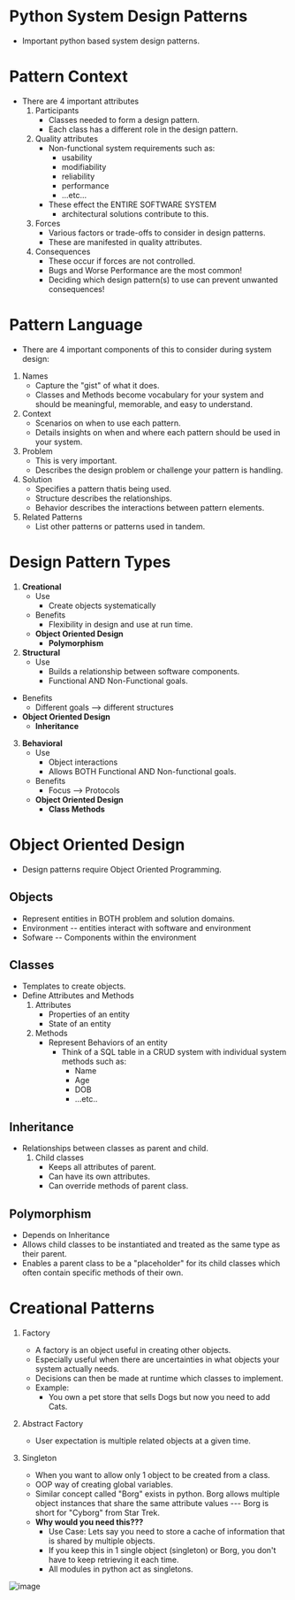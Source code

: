 # Python System Design Patterns
* Important python based system design patterns.


# Pattern Context
* There are 4 important attributes
  1. Participants
     * Classes needed to form a design pattern.
     * Each class has a different role in the design pattern. 
  2. Quality attributes
     * Non-functional system requirements such as:
       * usability
       * modifiability
       * reliability
       * performance
       * ...etc...
     * These effect the ENTIRE SOFTWARE SYSTEM
       * architectural solutions contribute to this.
  3. Forces
     * Various factors or trade-offs to consider in design patterns.
     * These are manifested in quality attributes.
  4. Consequences
     * These occur if forces are not controlled.
     * Bugs and Worse Performance are the most common!
     * Deciding which design pattern(s) to use can prevent unwanted consequences!
    
# Pattern Language
* There are 4 important components of this to consider during system design:
1. Names
   * Capture the "gist" of what it does.
   * Classes and Methods become vocabulary for your system and should be meaningful, memorable, and easy to understand. 
2. Context
   * Scenarios on when to use each pattern.
   * Details insights on when and where each pattern should be used in your system. 
3. Problem
   * This is very important.
   * Describes the design problem or challenge your pattern is handling. 
4. Solution
   * Specifies a pattern thatis being used.
   * Structure describes the relationships.
   * Behavior describes the interactions between pattern elements. 
5. Related Patterns
   * List other patterns or patterns used in tandem.

# Design Pattern Types
1. **Creational**
   * Use
     * Create objects systematically
   * Benefits
     * Flexibility in design and use at run time.
   * **Object Oriented Design**
     * **Polymorphism**
2. **Structural**
   * Use
     * Builds a relationship between software components.
     * Functional AND Non-Functional goals.
  * Benefits
    * Different goals --> different structures
  * **Object Oriented Design**
    * **Inheritance**
3. **Behavioral**
   * Use
     * Object interactions
     * Allows BOTH Functional AND Non-functional goals.
   * Benefits
     * Focus --> Protocols
   * **Object Oriented Design**
     * **Class Methods**
    

# Object Oriented Design
* Design patterns require Object Oriented Programming.

## Objects
* Represent entities in BOTH problem and solution domains.
* Environment -- entities interact with software and environment
* Sofware -- Components within the environment

## Classes
* Templates to create objects.
* Define Attributes and Methods
  1. Attributes
     * Properties of an entity
     * State of an entity
  2. Methods
     * Represent Behaviors of an entity
       * Think of a SQL table in a CRUD system with individual system methods such as:
         * Name
         * Age
         * DOB
         * ...etc..
        
## Inheritance
* Relationships between classes as parent and child.
  1. Child classes
     * Keeps all attributes of parent.
     * Can have its own attributes.
     * Can override methods of parent class.
    
## Polymorphism
* Depends on Inheritance
* Allows child classes to be instantiated and treated as the same type as their parent.
* Enables a parent class to be a "placeholder" for its child classes which often contain specific methods of their own.




# Creational Patterns
1. Factory
   * A factory is an object useful in creating other objects.
   * Especially useful when there are uncertainties in what objects your system actually needs.
   * Decisions can then be made at runtime which classes to implement.
   * Example:
     * You own a pet store that sells Dogs but now you need to add Cats.
    
2. Abstract Factory
   * User expectation is multiple related objects at a given time. 

3. Singleton
   * When you want to allow only 1 object to be created from a class.
   * OOP way of creating global variables.
   * Similar concept called "Borg" exists in python. Borg allows multiple object instances that share the same attribute values --- Borg is short for "Cyborg" from Star Trek.
   * **Why would you need this???**
     * Use Case: Lets say you need to store a cache of information that is shared by multiple objects.
     * If you keep this in 1 single object (singleton) or Borg, you don't have to keep retrieving it each time.
     * All modules in python act as singletons.
    
![image](https://github.com/user-attachments/assets/4209362d-98ce-492b-9b87-04814de3152f)
